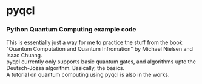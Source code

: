 # pyqcl
### Python Quantum Computing example code

This is essentially just a way for me to practice the stuff from the book "Quantum Computation and Quantum Infromation" by Michael Nielsen and Isaac Chuang.<br>
pyqcl currently only supports basic quantum gates, and algorithms upto the Deutsch-Jozsa algorithm. Basically, the basics.<br>
A tutorial on quantum computing using pyqcl is also in the works.
